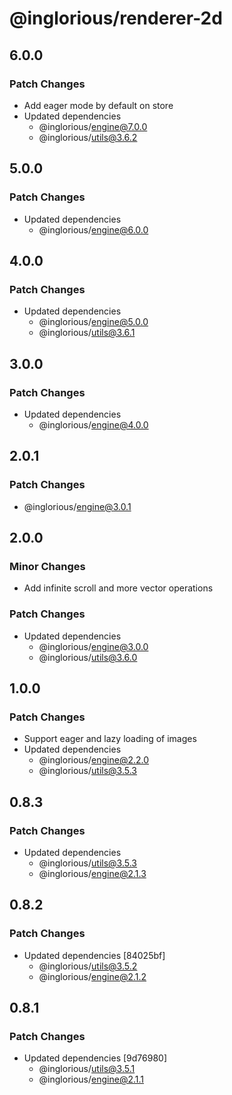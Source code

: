 # @inglorious/renderer-2d

## 6.0.0

### Patch Changes

- Add eager mode by default on store
- Updated dependencies
  - @inglorious/engine@7.0.0
  - @inglorious/utils@3.6.2

## 5.0.0

### Patch Changes

- Updated dependencies
  - @inglorious/engine@6.0.0

## 4.0.0

### Patch Changes

- Updated dependencies
  - @inglorious/engine@5.0.0
  - @inglorious/utils@3.6.1

## 3.0.0

### Patch Changes

- Updated dependencies
  - @inglorious/engine@4.0.0

## 2.0.1

### Patch Changes

- @inglorious/engine@3.0.1

## 2.0.0

### Minor Changes

- Add infinite scroll and more vector operations

### Patch Changes

- Updated dependencies
  - @inglorious/engine@3.0.0
  - @inglorious/utils@3.6.0

## 1.0.0

### Patch Changes

- Support eager and lazy loading of images
- Updated dependencies
  - @inglorious/engine@2.2.0
  - @inglorious/utils@3.5.3

## 0.8.3

### Patch Changes

- Updated dependencies
  - @inglorious/utils@3.5.3
  - @inglorious/engine@2.1.3

## 0.8.2

### Patch Changes

- Updated dependencies [84025bf]
  - @inglorious/utils@3.5.2
  - @inglorious/engine@2.1.2

## 0.8.1

### Patch Changes

- Updated dependencies [9d76980]
  - @inglorious/utils@3.5.1
  - @inglorious/engine@2.1.1
